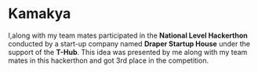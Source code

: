 # Kamakya
I,along with my team mates participated in the **National Level Hackerthon** conducted by a start-up company named **Draper Startup House** under the support of the **T-Hub**.
This idea was presented by me along with my team mates in this hackerthon and got 3rd place in the competition.
